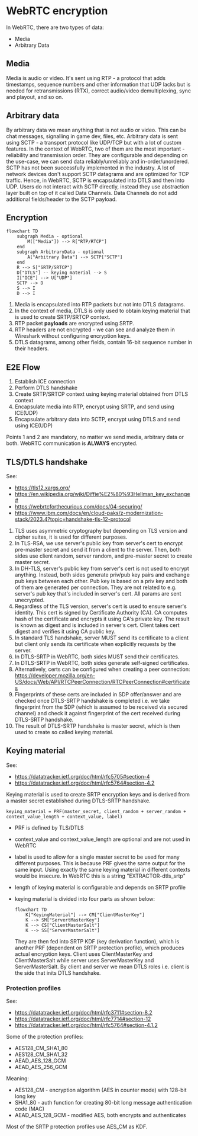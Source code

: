 # WebRTC encryption

In WebRTC, there are two types of data:
* Media
* Arbitrary Data

## Media

Media is audio or video. 
It's sent using RTP - a protocol that adds timestamps, sequence numbers and other information
that UDP lacks but is needed for retransmissions (RTX), correct audio/video demultiplexing, sync and playout, and so on.

## Arbitrary data

By arbitrary data we mean anything that is not audio or video.
This can be chat messages, signalling in game dev, files, etc.
Arbitrary data is sent using SCTP - a transport protocol like UDP/TCP but with a lot of custom features.
In the context of WebRTC, two of them are the most important - reliability and transmission order.
They are configurable and depending on the use-case, we can send data reliably/unreliably and in-order/unordered.
SCTP has not been successfully implemented in the industry.
A lot of network devices don't support SCTP datagrams and are optimized for TCP traffic.
Hence, in WebRTC, SCTP is encapsulated into DTLS and then into UDP.
Users do not interact with SCTP directly, instead they use abstraction layer built on top of it called Data Channels.
Data Channels do not add additional fields/header to the SCTP payload.

## Encryption

```mermaid
flowchart TD
    subgraph Media - optional
        M(["Media"]) --> R["RTP/RTCP"]
    end
    subgraph ArbitraryData - optional
        A["Arbitrary Data"] --> SCTP["SCTP"]
    end
    R --> S["SRTP/SRTCP"]
    D["DTLS"] -- keying material --> S 
    I["ICE"] --> U["UDP"]
    SCTP --> D
    S --> I
    D --> I
```

1. Media is encapsulated into RTP packets but not into DTLS datagrams.
1. In the context of media, DTLS is only used to obtain keying material that is used to create SRTP/SRTCP context.
1. RTP packet **payloads** are encrypted using SRTP.
1. RTP headers are not encrypted - we can see and analyze them in Wireshark without configuring encryption keys.
1. DTLS datagrams, among other fields, contain 16-bit sequence number in their headers.


## E2E Flow

1. Establish ICE connection
2. Perform DTLS handshake
3. Create SRTP/SRTCP context using keying material obtained from DTLS context
4. Encapsulate media into RTP, encrypt using SRTP, and send using ICE(UDP)
5. Encapsulate arbitrary data into SCTP, encrypt using DTLS and send using ICE(UDP)

Points 1 and 2 are mandatory, no matter we send media, arbitrary data or both.
WebRTC communication is **ALWAYS** encrypted.

## TLS/DTLS handshake

See:
* https://tls12.xargs.org/
* https://en.wikipedia.org/wiki/Diffie%E2%80%93Hellman_key_exchange#
* https://webrtcforthecurious.com/docs/04-securing/
* https://www.ibm.com/docs/en/cloud-paks/z-modernization-stack/2023.4?topic=handshake-tls-12-protocol


1. TLS uses asymmetric cryptography but depending on TLS version and cipher suites, it is used for different purposes.
1. In TLS-RSA, we use server's public key from server's cert to encrypt pre-master secret and send it from a client to the server.
Then, both sides use client random, server random, and pre-master secret to create master secret. 
1. In DH-TLS, server's public key from server's cert is not used to encrypt anything.
Instead, both sides generate priv/pub key pairs and exchange pub keys between each other. 
Pub key is based on a priv key and both of them are generated per connection.
They are not related to e.g. server's pub key that's included in server's cert.
All params are sent unecrypted.
1. Regardless of the TLS version, server's cert is used to ensure server's identity.
This cert is signed by Certificate Authority (CA).
CA computes hash of the certificate and encrypts it using CA's private key.
The result is known as digest and is included in server's cert.
Client takes cert digest and verifies it using CA public key.
1. In standard TLS handshake, server MUST send its certificate to a client but
client only sends its certificate when explicitly requests by the server.
1. In DTLS-SRTP in WebRTC, both sides MUST send their certificates.
1. In DTLS-SRTP in WebRTC, both sides generate self-signed certificates.
1. Alternatively, certs can be configured when creating a peer connection: https://developer.mozilla.org/en-US/docs/Web/API/RTCPeerConnection/RTCPeerConnection#certificates
1. Fingerprints of these certs are included in SDP offer/answer and are checked once DTLS-SRTP handshake is completed i.e.
we take fingerprint from the SDP (which is assumed to be received via secured channel) and check it against fingerprint
of the cert received during DTLS-SRTP handshake.
1. The result of DTLS-SRTP handshake is master secret, which is then used to create so called keying material.

## Keying material

See:
* https://datatracker.ietf.org/doc/html/rfc5705#section-4
* https://datatracker.ietf.org/doc/html/rfc5764#section-4.2 

Keying material is used to create SRTP encryption keys and is derived from a master secret established during DTLS-SRTP handshake.

```
keying_material = PRF(master_secret, client_random + server_random + context_value_length + context_value, label)
```


* PRF is defined by TLS/DTLS
* context_value and context_value_length are optional and are not used in WebRTC
* label is used to allow for a single master secret to be used for many different purposes. 
This is because PRF gives the same output for the same input.
Using exactly the same keying material in different contexts would be insecure.
In WebRTC this is a string "EXTRACTOR-dtls_srtp"
* length of keying material is configurable and depends on SRTP profile
* keying material is divided into four parts as shown below:

    ```mermaid
    flowchart TD
        K["KeyingMaterial"] --> CM["ClientMasterKey"]
        K --> SM["ServertMasterKey"]
        K --> CS["ClientMasterSalt"]
        K --> SS["ServerMasterSalt"]
    ```
    
    They are then fed into SRTP KDF (key derivation function), which is another PRF (dependent on SRTP protection profile), which produces actual encryption keys.
    Client uses ClientMasterKey and ClientMasterSalt while server uses ServerMasterKey and ServerMasterSalt.
    By client and server we mean DTLS roles i.e. client is the side that inits DTLS handshake. 

### Protection profiles

See:
* https://datatracker.ietf.org/doc/html/rfc3711#section-8.2
* https://datatracker.ietf.org/doc/html/rfc7714#section-12
* https://datatracker.ietf.org/doc/html/rfc5764#section-4.1.2

Some of the protection profiles:
* AES128_CM_SHA1_80
* AES128_CM_SHA1_32
* AEAD_AES_128_GCM
* AEAD_AES_256_GCM

Meaning:
* AES128_CM - encryption algorithm (AES in counter mode) with 128-bit long key
* SHA1_80 - auth function for creating 80-bit long message authentication code (MAC)
* AEAD_AES_128_GCM - modified AES, both encrypts and authenticates

Most of the SRTP protection profiles use AES_CM as KDF.